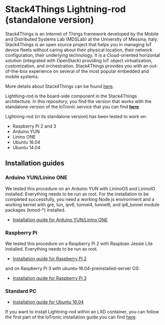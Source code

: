 # Stack4Things Lightning-rod (standalone version)

Stack4Things is an Internet of Things framework developed by the Mobile and Distributed Systems Lab (MDSLab) at the University of Messina, Italy. Stack4Things is an open source project that helps you in managing IoT device fleets without caring about their physical location, their network configuration, their underlying technology. It is a Cloud-oriented horizontal solution (integrated with OpenStack) providing IoT object virtualization, customization, and orchestration. Stack4Things provides you with an out-of-the-box experience on several of the most popular embedded and mobile systems.

More details about Stack4Things can be found [here](https://github.com/MDSLab/stack4things).

Lighthing-rod is the board-side component in the Stack4Things architecture. In this repository, you find the version that works with the standalone version of the IoTronic service that you can find [**here**](https://github.com/MDSLab/s4t-iotronic-standalone).

Lightning-rod (in its standalone version) has been tested to work on:

* Raspberry Pi 2 and 3
* Arduino YUN
* Linino ONE
* Ubuntu 16.04 
* Ubuntu 14.04 

## Installation guides

### Arduino YUN/Linino ONE

We tested this procedure on an Arduino YUN with LininoOS and LininoIO installed. Everything needs to be run as root. For the installation to be completed successfully, you need a working Node.js environment and a working kernel with gre, tun, ipv6, tunnel4, tunnel6, and ip6_tunnel module packages (kmod-*) installed.

* [Installation guide for Arduino YUN/Linino ONE](docs/arduinoyun.md)

### Raspberry Pi

We tested this procedure on a Raspberry Pi 2 with Raspbian Jessie Lite installed. Everything needs to be run as root.

* [Installation guide for Raspberry Pi 2](docs/raspberrypi2.md)

and on Raspberry Pi 3 with ubuntu-16.04-preinstalled-server OS:
* [Installation guide for Raspberry Pi 3](docs/raspberrypi3.md)

### Standard PC 

* [Installation guide for Ubuntu 16.04](docs/ubuntu1604.md)

<!--* [Installation guide for Ubuntu 14.04](docs/ubuntu1404.md)-->

If you want to install Lightning-rod within an LXD container, you can follow the first part of the IoTronic installation guide you can find [here](https://github.com/MDSLab/s4t-iotronic-standalone/blob/master/docs/installation_lxd.md).